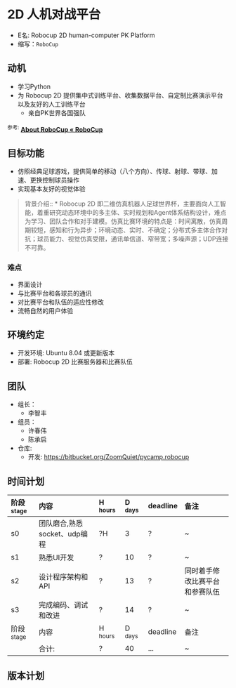 # 2D 人机对战平台 #
  * E名: Robocup 2D human-computer PK Platform
  * 缩写：`RoboCup`

## 动机 ##
  * 学习Python
  * 为 Robocup 2D 提供集中式训练平台、收集数据平台、自定制比赛演示平台以及友好的人工训练平台
    * 亲自PK世界各国强队

<sup>参考:</sup> **[About RoboCup « RoboCup](http://www.robocup.org/about-robocup/)**

## 目标功能 ##
  * 仿照经典足球游戏，提供简单的移动（八个方向）、传球、射球、带球、加速、更换控制球员操作
  * 实现基本友好的视觉体验

> 背景介绍::
    * Robocup 2D 即二维仿真机器人足球世界杯，主要面向人工智能，着重研究动态环境中的多主体、实时规划和Agent体系结构设计，难点为学习、团队合作和对手建模。仿真比赛环境的特点是：时间离散，仿真周期较短，感知和行为异步；环境动态、实时、不确定；分布式多主体合作对抗；球员能力、视觉仿真受限，通讯单信道、窄带宽；多噪声源；UDP连接不可靠。

### 难点 ###
  * 界面设计
  * 与比赛平台和各球员的通讯
  * 对比赛平台和队伍的适应性修改
  * 流畅自然的用户体验

## 环境约定 ##
  * 开发环境: Ubuntu 8.04 或更新版本
  * 部署: Robocup 2D 比赛服务器和比赛队伍

## 团队 ##
  * 组长：
    * 李智丰
  * 组员：
    * 许春伟
    * 陈承启
  * 仓库:
    * 开发: https://bitbucket.org/ZoomQuiet/pycamp.robocup

## 时间计划 ##

|阶段<sup>stage</sup> | 内容 | H <sup>hours</sup> |D <sup>days</sup>|deadline| 备注 |
|:----------------------|:-------|:-------------------|:----------------|:-------|:-------|
|s0 |团队磨合,熟悉socket、udp编程  | ?H|3 | ?| ~ |
|s1 |熟悉UI开发 | ?|10 | ?| ~ |
|s2 |设计程序架构和API |? |13 | ? |同时着手修改比赛平台和参赛队伍|
|s3 |完成编码、调试和改进 | ? | 14  | ? | ~ |
|阶段<sup>stage</sup> | 内容 | H <sup>hours</sup> |D <sup>days</sup>|deadline| 备注 |
|  | 合计: | ? | 40 | ... | ~ |

## 版本计划 ##